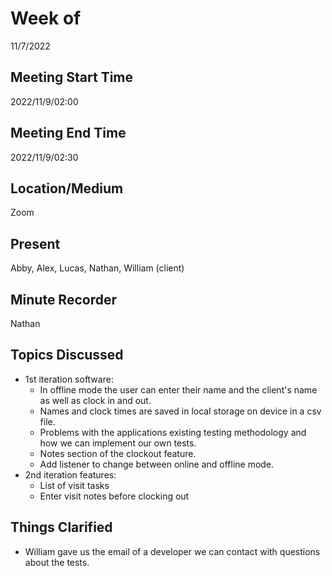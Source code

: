 
# Week of 
11/7/2022


## Meeting Start Time
2022/11/9/02:00

## Meeting End Time
2022/11/9/02:30

## Location/Medium
Zoom

## Present
Abby, Alex, Lucas, Nathan, William (client)

## Minute Recorder
Nathan

## Topics Discussed
* 1st iteration software: 
  * In offline mode the user can enter their name and the client's name as well as clock in and out.
  * Names and clock times are saved in local storage on device in a csv file.
  * Problems with the applications existing testing methodology and how we can implement our own tests.
  * Notes section of the clockout feature.
  * Add listener to change between online and offline mode.
* 2nd iteration features:
  * List of visit tasks
  * Enter visit notes before clocking out
  
## Things Clarified
* William gave us the email of a developer we can contact with questions about the tests.
